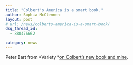 ```yaml
---
title: "Colbert's America is a smart book."
author: Sophia McClennen
layout: post
# url: /news/colberts-america-is-a-smart-book/
dsq_thread_id:
  - 880476662

category: news
---
```

Peter Bart from *Variety *[on Colbert’s new book and mine][1].

 [1]: http://www.variety.com/article/VR1118060396?refCatId=14